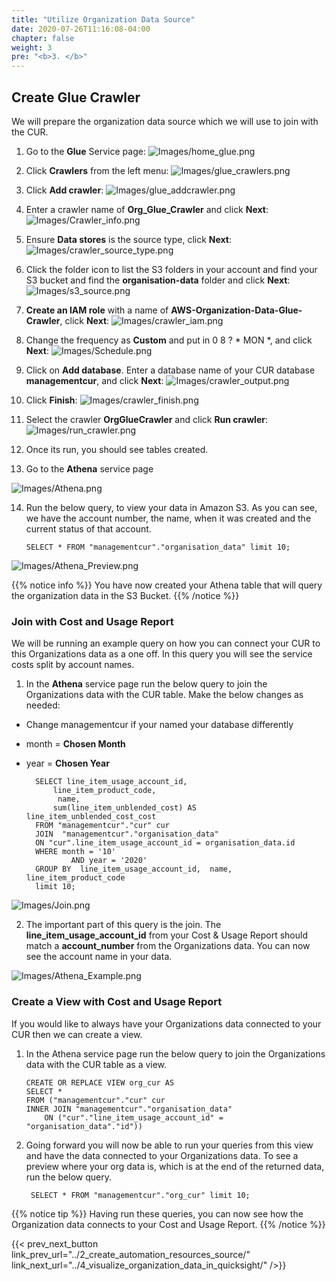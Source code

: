 ```yaml
---
title: "Utilize Organization Data Source"
date: 2020-07-26T11:16:08-04:00
chapter: false
weight: 3
pre: "<b>3. </b>"
---
```


## Create Glue Crawler
We will prepare the organization data source which we will use to join with the CUR. 

1. Go to the **Glue** Service page:
![Images/home_glue.png](/Cost/200_Pricing_Model_Analysis/Images/home_glue.png)

2. Click **Crawlers** from the left menu:
![Images/glue_crawlers.png](/Cost/200_Pricing_Model_Analysis/Images/glue_crawlers.png)

3. Click **Add crawler**:
![Images/glue_addcrawler.png](/Cost/200_Pricing_Model_Analysis/Images/glue_addcrawler.png)

4. Enter a crawler name of **Org_Glue_Crawler** and click **Next**:
![Images/Crawler_info.png](/Cost/300_Organization_Data_CUR_Connection/Images/Crawler_info.png)

5. Ensure **Data stores** is the source type, click **Next**:
![Images/crawler_source_type.png](/Cost/300_Organization_Data_CUR_Connection/Images/crawler_source_type.png)

6. Click the folder icon to list the S3 folders in your account and find your S3 bucket and find the **organisation-data** folder and click **Next**:
![Images/s3_source.png](/Cost/300_Organization_Data_CUR_Connection/Images/s3_source.png)

7. **Create an IAM role** with a name of **AWS-Organization-Data-Glue-Crawler**, click **Next**:
![Images/crawler_iam.png](/Cost/300_Organization_Data_CUR_Connection/Images/crawler_iam.png)

8. Change the frequency as **Custom** and put in 0 8 ? * MON *, and click **Next**:
![Images/Schedule.png](/Cost/300_Organization_Data_CUR_Connection/Images/Schedule.png)

9. Click on **Add database**.  Enter a database name of your CUR database **managementcur**, and click **Next**:
![Images/crawler_output.png](/Cost/300_Organization_Data_CUR_Connection/Images/crawler_output.png)

10. Click **Finish**:
![Images/crawler_finish.png](/Cost/300_Organization_Data_CUR_Connection/Images/crawler_finish.png)

11. Select the crawler **OrgGlueCrawler** and click **Run crawler**:
![Images/run_crawler.png](/Cost/300_Organization_Data_CUR_Connection/Images/run_crawler.png)

12. Once its run, you should see tables created.

13.	Go to the **Athena** service page

![Images/Athena.png](/Cost/300_Organization_Data_CUR_Connection/Images/Athena.png)

14. Run the below query, to view your data in Amazon S3. As you can see, we have the account number, the name, when it was created and the current status of that account.

		SELECT * FROM "managementcur"."organisation_data" limit 10;

![Images/Athena_Preview.png](/Cost/300_Organization_Data_CUR_Connection/Images/Athena_Preview.png)
		

{{% notice info %}}
You have now created your Athena table that will query the organization data in the S3 Bucket. 
{{% /notice %}}


### Join with Cost and Usage Report

We will be running an example query on how you can connect your CUR to this Organizations data as a one off. In this query you will see the service costs split by account names. 

1.	In the **Athena** service page run the below query to join the Organizations data with the CUR table. Make the below changes as needed:

- Change managementcur if your named your database differently
- month = **Chosen Month**
- year = **Chosen Year**

		SELECT line_item_usage_account_id,
			line_item_product_code,
			 name,
			sum(line_item_unblended_cost) AS line_item_unblended_cost_cost
		FROM "managementcur"."cur" cur
		JOIN  "managementcur"."organisation_data"
		ON "cur".line_item_usage_account_id = organisation_data.id
		WHERE month = '10'
				AND year = '2020'
		GROUP BY  line_item_usage_account_id,  name, line_item_product_code
		limit 10;

![Images/Join.png](/Cost/300_Organization_Data_CUR_Connection/Images/Join.png)

2. The important part of this query is the join. The **line_item_usage_account_id** from your Cost & Usage Report should match a **account_number** from the Organizations data. You can now see the account name in your data.

![Images/Athena_Example.png](/Cost/300_Organization_Data_CUR_Connection/Images/Athena_Example.png)

### Create a View with Cost and Usage Report

If you would like to always have your Organizations data connected to your CUR then we can create a view. 

1.	In the Athena service page run the below query to join the Organizations data with the CUR table as a view. 

		CREATE OR REPLACE VIEW org_cur AS
		SELECT *
		FROM ("managementcur"."cur" cur
		INNER JOIN "managementcur"."organisation_data"
			ON ("cur"."line_item_usage_account_id" = "organisation_data"."id")) 
			


2. Going forward you will now be able to run your queries from this view and have the data connected to your Organizations data. To see a preview where your org data is, which is at the end of the returned data, run the below query.

		SELECT * FROM "managementcur"."org_cur" limit 10;

{{% notice tip %}}
Having run these queries, you can now see how the Organization data connects to your Cost and Usage Report. 
{{% /notice %}}


{{< prev_next_button link_prev_url="../2_create_automation_resources_source/" link_next_url="../4_visualize_organization_data_in_quicksight/" />}}
